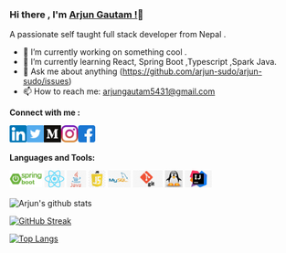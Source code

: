 ### Hi there , I'm [Arjun Gautam !](https://arjungautam.netlify.com)👋

A passionate self taught full stack developer from Nepal .

- 🔭 I’m currently working on something cool .
- 🌱 I’m currently learning React, Spring Boot ,Typescript ,Spark Java.
- 💬 Ask me about anything (https://github.com/arjun-sudo/arjun-sudo/issues) 
- 📫 How to reach me: arjungautam5431@gmail.com

**Connect with me :**

<a href="https://www.linkedin.com/in/arjun-gautam-laser" target="_blank">
  <img align="left" alt="Arjun | LinkedIn" width="30px"  src="https://raw.githubusercontent.com/arjun-sudo/arjun-sudo/master/assets/linkedin.svg" />
</a>
<a href="https://twitter.com/Laserarjun876" target="_blank">
  <img align="left" alt="Arjun | Twitter" width="30px" src="https://raw.githubusercontent.com/arjun-sudo/arjun-sudo/master/assets/twitter.webp" />
</a>
<a href="https://medium.com/@laserarjun" target="_blank">
  <img align="left" alt="Arjun | Medium" width="30px" src="https://raw.githubusercontent.com/arjun-sudo/arjun-sudo/master/assets/medium.png" />
</a>
<a href="https://www.instagram.com/laserarjun/" target="_blank">
  <img align="left" alt="Arjun | Medium" width="30px" src="https://github.com/arjun-sudo/arjun-sudo/blob/master/assets/instagram.svg" />
</a>

<a href="https://www.facebook.com/people/Arjun-Gautam/100010140661075" target="_blank">
  <img align="left" alt="Arjun | facebook" width="30px" src="https://github.com/arjun-sudo/arjun-sudo/blob/master/assets/facebook.svg" />
</a>
<br>
<br>

<!-- 
- 👯 I’m looking to collaborate on ...
- 🤔 I’m looking for help with ...
- 😄 Pronouns: Laserarjun
- ⚡ Fun fact: ... 
-->



**Languages and Tools:**  


<code><img height="30" src="https://raw.githubusercontent.com/arjun-sudo/arjun-sudo/master/assets/spring.png"></code>
<code><img height="30" src="https://raw.githubusercontent.com/arjun-sudo/arjun-sudo/master/assets/react.jpg"></code>
<code><img height="30" src="https://raw.githubusercontent.com/arjun-sudo/arjun-sudo/master/assets/java.jpg"></code>
<code><img height="30" src="https://raw.githubusercontent.com/arjun-sudo/arjun-sudo/master/assets/js.jpg"></code>
<code><img height="30" src="https://raw.githubusercontent.com/arjun-sudo/arjun-sudo/master/assets/mysql.jpg"></code>
<code><img height="30" src="https://raw.githubusercontent.com/arjun-sudo/arjun-sudo/master/assets/git.jpg"></code>
<code><img height="30" src="https://raw.githubusercontent.com/arjun-sudo/arjun-sudo/master/assets/linux.jpg"></code>
<code><img height="30" src="https://raw.githubusercontent.com/arjun-sudo/arjun-sudo/master/assets/intellij.jpeg"></code>


  <img align="center" src="https://github-readme-stats.vercel.app/api?username=arjun-sudo&show_icons=true&include_all_commits=true&theme=dark" alt="Arjun's github stats" />
  
[![GitHub Streak](http://github-readme-streak-stats.herokuapp.com?user=arjun-sudo&theme=dark)](https://git.io/streak-stats)

[![Top Langs](https://github-readme-stats.vercel.app/api/top-langs/?username=arjun-sudo)](https://github.com/arjun-sudo/github-readme-stats)

